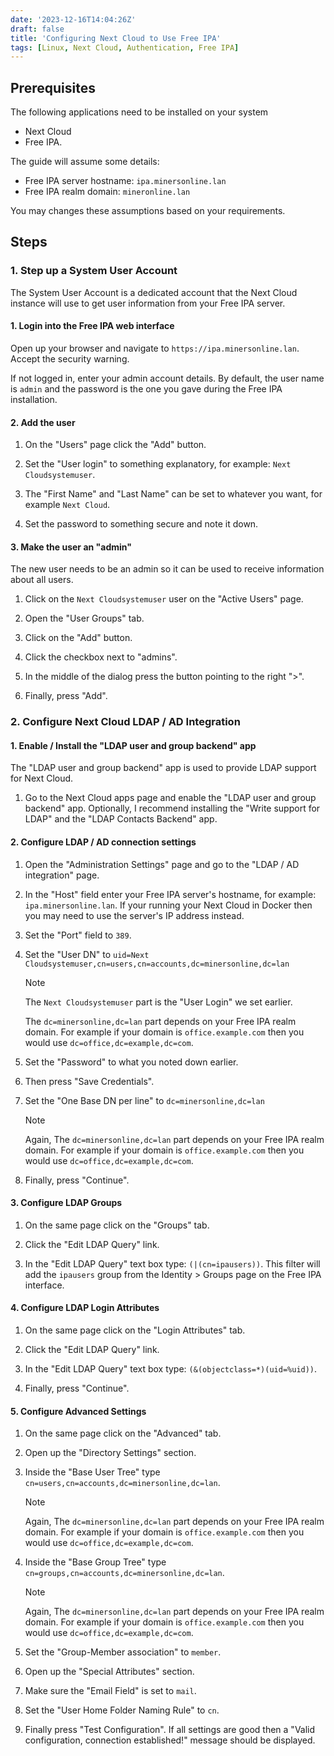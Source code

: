 ```yaml
---
date: '2023-12-16T14:04:26Z'
draft: false
title: 'Configuring Next Cloud to Use Free IPA'
tags: [Linux, Next Cloud, Authentication, Free IPA]
---
```


## Prerequisites

The following applications need to be installed on your system

- Next Cloud
- Free IPA.

The guide will assume some details:

- Free IPA server hostname: `ipa.minersonline.lan`
- Free IPA realm domain: `mineronline.lan`

You may changes these assumptions based on your requirements.

## Steps

### 1. Step up a System User Account

The System User Account is a dedicated account that the Next Cloud instance will use to get user information from your Free IPA server.

#### 1. Login into the Free IPA web interface

Open up your browser and navigate to `https://ipa.minersonline.lan`. Accept the security warning.

If not logged in, enter your admin account details. By default, the user name is `admin` and the password is the one you gave during the Free IPA installation.

#### 2. Add the user

1. On the "Users" page click the "Add" button.

2. Set the "User login" to something explanatory, for example: `Next Cloudsystemuser`.

3. The "First Name" and "Last Name" can be set to whatever you want, for example `Next Cloud`.

4. Set the password to something secure and note it down.

#### 3. Make the user an "admin"

The new user needs to be an admin so it can be used to receive information about all users.

1. Click on the `Next Cloudsystemuser` user on the "Active Users" page.

2. Open the "User Groups" tab.

3. Click on the "Add" button.

4. Click the checkbox next to "admins".

5. In the middle of the dialog press the button pointing to the right ">".

6. Finally, press "Add".

### 2. Configure Next Cloud LDAP / AD Integration

#### 1. Enable / Install the "LDAP user and group backend" app

The "LDAP user and group backend" app is used to provide LDAP support for Next Cloud.

1. Go to the Next Cloud apps page and enable the "LDAP user and group backend" app. Optionally, I recommend installing the "Write support for LDAP" and the "LDAP Contacts Backend" app.

#### 2. Configure LDAP / AD connection settings

1. Open the "Administration Settings" page and go to the "LDAP / AD integration" page.

2. In the "Host" field enter your Free IPA server's hostname, for example: `ipa.minersonline.lan`. If your running your Next Cloud in Docker then you may need to use the server's IP address instead.

3. Set the "Port" field to `389`.

4. Set the "User DN" to `uid=Next Cloudsystemuser,cn=users,cn=accounts,dc=minersonline,dc=lan`

   > [!NOTE]
   > The `Next Cloudsystemuser` part is the "User Login" we set earlier.
   >
   > The `dc=minersonline,dc=lan` part depends on your Free IPA realm domain. For example if your domain is `office.example.com` then you would use `dc=office,dc=example,dc=com`.

5. Set the "Password" to what you noted down earlier.

6. Then press "Save Credentials".

7. Set the "One Base DN per line" to `dc=minersonline,dc=lan`

   > [!NOTE]
   > Again, The `dc=minersonline,dc=lan` part depends on your Free IPA realm domain. For example if your domain is `office.example.com` then you would use `dc=office,dc=example,dc=com`.

8. Finally, press "Continue".

#### 3. Configure LDAP Groups

1. On the same page click on the "Groups" tab.

2. Click the "Edit LDAP Query" link.

3. In the "Edit LDAP Query" text box type: `(|(cn=ipausers))`. This filter will add the `ipausers` group from the Identity > Groups page on the Free IPA interface.

#### 4. Configure LDAP Login Attributes

1. On the same page click on the "Login Attributes" tab.

2. Click the "Edit LDAP Query" link.

3. In the "Edit LDAP Query" text box type: `(&(objectclass=*)(uid=%uid))`.

4. Finally, press "Continue".

#### 5. Configure Advanced Settings

1. On the same page click on the "Advanced" tab.

2. Open up the "Directory Settings" section.

3. Inside the "Base User Tree" type `cn=users,cn=accounts,dc=minersonline,dc=lan`.

   > [!NOTE]
   > Again, The `dc=minersonline,dc=lan` part depends on your Free IPA realm domain. For example if your domain is `office.example.com` then you would use `dc=office,dc=example,dc=com`.

4. Inside the "Base Group Tree" type `cn=groups,cn=accounts,dc=minersonline,dc=lan`.

   > [!NOTE]
   > Again, The `dc=minersonline,dc=lan` part depends on your Free IPA realm domain. For example if your domain is `office.example.com` then you would use `dc=office,dc=example,dc=com`.

5. Set the "Group-Member association" to `member`.

6. Open up the "Special Attributes" section.

7. Make sure the "Email Field" is set to `mail`.

8. Set the "User Home Folder Naming Rule" to `cn`.

9. Finally press "Test Configuration". If all settings are good then a "Valid configuration, connection established!" message should be displayed.